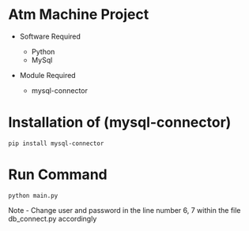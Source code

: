 # Atm Machine Project

-  Software Required
    <ul>
        <li>Python</li>
        <li>MySql</li>
    </ul>

-   Module Required
    <ul>
        <li>mysql-connector</li>
    </ul>

# Installation of (mysql-connector)
    pip install mysql-connector

# Run Command
    python main.py

Note - Change user and password in the line number 6, 7 within the file db_connect.py accordingly